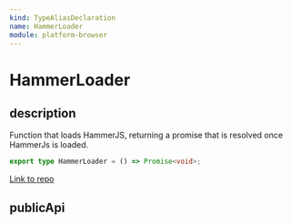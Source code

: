 ```yaml
---
kind: TypeAliasDeclaration
name: HammerLoader
module: platform-browser
---
```


# HammerLoader

## description

Function that loads HammerJS, returning a promise that is resolved once HammerJs is loaded.

```ts
export type HammerLoader = () => Promise<void>;
```

[Link to repo](https://github.com/timdeschryver/angular/blob/master/packages/platform-browser/src/dom/events/hammer_gestures.ts#L72-L72)

## publicApi
